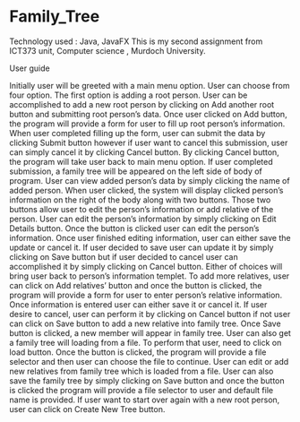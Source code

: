 # Family_Tree
Technology used : Java, JavaFX
This is my second assignment from ICT373 unit, Computer science , Murdoch University.

User guide 

Initially user will be greeted with a main menu option. User can choose from four option. The first option is adding a root person. User can be accomplished to add a new root person by clicking on Add another root button and submitting root person’s data. Once user clicked on Add button, the program will provide a form for user to fill up root person’s information. When user completed filling up the form, user can submit the data by clicking Submit button however if user want to cancel this submission, user can simply cancel it by clicking Cancel button. By clicking Cancel button, the program will take user back to main menu option. If user completed submission, a family tree will be appeared on the left side of body of program. User can view added person’s data by simply clicking the name of added person. When user clicked, the system will display clicked person’s information on the right of the body along with two buttons. Those two buttons allow user to edit the person’s information or add relative of the person. User can edit the person’s information by simply clicking on Edit Details button. Once the button is clicked user can edit the person’s information. Once user finished editing information, user can either save the update or cancel it. If user decided to save user can update it by simply clicking on Save button but if user decided to cancel user can accomplished it by simply clicking on Cancel button. Either of choices will bring user back to person’s information templet. To add more relatives, user can click on Add relatives’ button and once the button is clicked, the program will provide a form for user to enter person’s relative information. Once information is entered user can either save it or cancel it. If user desire to cancel, user can perform it by clicking on Cancel button if not user can click on Save button to add a new relative into family tree. Once Save button is clicked, a new member will appear in family tree. User can also get a family tree will loading from a file. To perform that user, need to click on load button. Once the button is clicked, the program will provide a file selector and then user can choose the file to continue. User can edit or add new relatives from family tree which is loaded from a file. User can also save the family tree by simply clicking on Save button and once the button is clicked the program will provide a file selector to user and default file name is provided. If user want to start over again with a new root person, user can click on Create New Tree button. 
